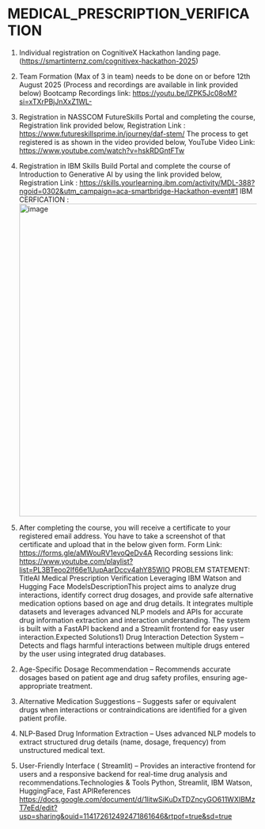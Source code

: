 # MEDICAL_PRESCRIPTION_VERIFICATION


1.	Individual registration on CognitiveX Hackathon landing page. 
(https://smartinternz.com/cognitivex-hackathon-2025) 
 
2.	Team Formation (Max of 3 in team) needs to be done on or before 12th August 2025 
(Process and recordings are available in link provided below) 
Bootcamp Recordings link: https://youtu.be/lZPK5Jc08oM?si=xTXrPBjJnXxZ1WL- 
 
3.	Registration in NASSCOM FutureSkills Portal and completing the course, Registration link provided below, 
Registration Link : https://www.futureskillsprime.in/journey/daf-stem/ 
The process to get registered is as shown in the video provided below, 
YouTube Video Link: https://www.youtube.com/watch?v=hskRDGntFTw 
4.	Registration in IBM Skills Build Portal and complete the course of Introduction to Generative AI by using the link provided below, 
Registration Link : https://skills.yourlearning.ibm.com/activity/MDL-388?ngoid=0302&utm_campaign=aca-smartbridge-Hackathon-event#1 
  IBM CERFICATION : <img width="1002" height="632" alt="image" src="https://github.com/user-attachments/assets/e043965c-c933-4ad4-82f6-4c4d08f84904" />

5.	After completing the course, you will receive a certificate to your registered email address. You have to take a screenshot of that certificate and upload that in the below given form. Form Link: https://forms.gle/aMWouRV1evoQeDv4A
Recording sessions link: 
https://www.youtube.com/playlist?list=PL3BTeoo2lf66e1UupAarDccv4ahY85WIO 
PROBLEM STATEMENT:
TitleAI Medical Prescription Verification Leveraging IBM Watson and Hugging Face ModelsDescriptionThis
 project aims to analyze drug interactions, identify correct drug 
dosages, and provide safe alternative medication options based on age 
and drug details. It integrates multiple datasets and leverages advanced
 NLP models and APIs for accurate drug information extraction and 
interaction understanding. The system is built with a FastAPI backend 
and a Streamlit frontend for easy user interaction.Expected Solutions1)
 Drug Interaction Detection System – Detects and flags harmful 
interactions between multiple drugs entered by the user using integrated
 drug databases.

2) Age-Specific Dosage Recommendation – 
Recommends accurate dosages based on patient age and drug safety 
profiles, ensuring age-appropriate treatment.

3) Alternative 
Medication Suggestions – Suggests safer or equivalent drugs when 
interactions or contraindications are identified for a given patient 
profile.

4) NLP-Based Drug Information Extraction – Uses advanced
 NLP models to extract structured drug details (name, dosage, frequency)
 from unstructured medical text.

5) User-Friendly Interface ( 
Streamlit) – Provides an interactive frontend for users and a responsive
 backend for real-time drug analysis and recommendations.Technologies & Tools Python, Streamlit, IBM Watson, HuggingFace, Fast APIReferences
https://docs.google.com/document/d/1litwSiKuDxTDZncyGO611WXIBMzT7eEd/edit?usp=sharing&ouid=114172612492471861646&rtpof=true&sd=true
